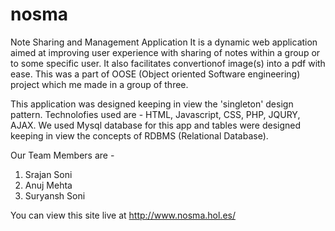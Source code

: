 # nosma
Note Sharing and Management Application
It is a dynamic web application aimed at improving user experience with sharing of notes within a group or to some specific user. It also facilitates convertionof image(s) into a pdf with ease.
This was a part of OOSE (Object oriented Software engineering) project which me made in a group of three.

This application was designed keeping in view the 'singleton' design pattern.
Technolofies used are - HTML, Javascript, CSS, PHP, JQURY, AJAX.
We used Mysql database for this app and tables were designed keeping in view the concepts of RDBMS (Relational Database).

Our Team Members are - 
1. Srajan Soni
2. Anuj Mehta
3. Suryansh Soni

You can view this site live at  http://www.nosma.hol.es/
